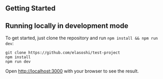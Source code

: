 ## Getting Started

## Running locally in development mode

To get started, just clone the repository and run `npm install && npm run dev`:

    git clone https://github.com/elasoshi/test-project
    npm install
    npm run dev

Open [http://localhost:3000](http://localhost:3000) with your browser to see the result.
